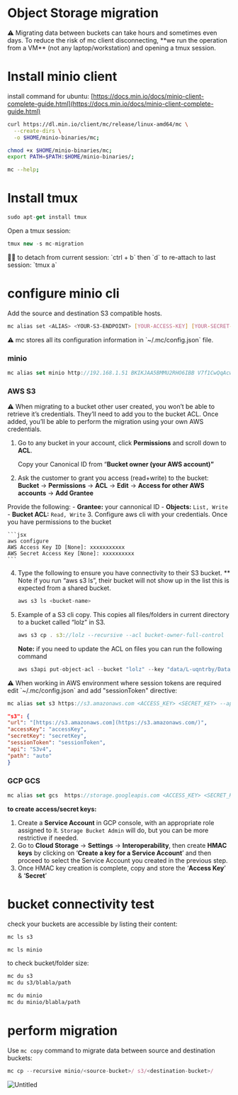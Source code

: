 # Object Storage migration

<aside>
⚠️ Migrating data between buckets can take hours and sometimes even days.
To reduce the risk of mc client disconnecting, **we run the operation from a VM**
(not any laptop/workstation) and opening a tmux session.

</aside>

# Install minio client

install command for ubuntu: [https://docs.min.io/docs/minio-client-complete-guide.html](https://docs.min.io/docs/minio-client-complete-guide.html)

```bash
curl https://dl.min.io/client/mc/release/linux-amd64/mc \
  --create-dirs \
  -o $HOME/minio-binaries/mc;

chmod +x $HOME/minio-binaries/mc;
export PATH=$PATH:$HOME/minio-binaries/;

mc --help;
```

# Install tmux

```jsx
sudo apt-get install tmux
```

Open a tmux session:

```jsx
tmux new -s mc-migration
```

<aside>
☝🏻 to detach from current session: `ctrl + b` then `d`
to re-attach to last session: `tmux a`

</aside>

# configure minio cli

Add the source and destination S3 compatible hosts.

```bash
mc alias set <ALIAS> <YOUR-S3-ENDPOINT> [YOUR-ACCESS-KEY] [YOUR-SECRET-KEY] [--api API-SIGNATURE]
```

<aside>
⚠️ mc stores all its configuration information in `~/.mc/config.json` file.

</aside>

### minio

```jsx
mc alias set minio http://192.168.1.51 BKIKJAA5BMMU2RHO6IBB V7f1CwQqAcwo80UEIJEjc5gVQUSSx5ohQ9GSrr12 --api S3v4
```

### AWS S3

<aside>
⚠️ When migrating to a bucket other user created, you won’t be able to retrieve it’s credentials. They’ll need to add you to the bucket ACL. Once added, you’ll be able to perform the migration using your own AWS credentials.

1. Go to any bucket in your account, click **Permissions** and scroll down to **ACL**.
    
    Copy your Canonical ID from “**Bucket owner (your AWS account)”**
    
    
2. Ask the customer to grant you access (read+write) to the bucket:
**Bucket** → **Permissions** → **ACL** → **Edit** → **Access for other AWS accounts** → **Add Grantee**

Provide the following: 
    - **Grantee:** your cannonical ID
    - **Objects:** `List, Write`
    - **Bucket ACL:** `Read, Write`
3. Configure aws cli with your credentials. Once you have permissions to the bucket
    
    ```jsx
    aws configure
    AWS Access Key ID [None]: xxxxxxxxxxx
    AWS Secret Access Key [None]: xxxxxxxxxx
    ```
    
4. Type the following to ensure you have connectivity to their S3 bucket. 
** Note if you run “aws s3 ls”, their bucket will not show up in the list this is expected from a shared bucket.
    
    ```jsx
    aws s3 ls <bucket-name>
    ```
    
5. Example of a S3 cli copy. This copies all files/folders in current directory to a bucket called “lolz” in S3.
    
    ```jsx
    aws s3 cp . s3://lolz --recursive --acl bucket-owner-full-control
    ```
    
    **Note:** if you need to update the ACL on files you can run the following command
    
    ```jsx
    aws s3api put-object-acl --bucket "lolz" --key "data/L-uqntrby/Data_Prepocessing.ipynb" --acl bucket-owner-full-control
    ```
    
</aside>

<aside>
⚠️ When working in AWS environment where session tokens are required edit `~/.mc/config.json` and add "sessionToken" directive:

</aside>

```jsx
mc alias set s3 https://s3.amazonaws.com <ACCESS_KEY> <SECRET_KEY> --api S3v4
```

```json
"s3": {
"url": "[https://s3.amazonaws.com](https://s3.amazonaws.com/)",
"accessKey": "accessKey",
"secretKey": "secretKey",
"sessionToken": "sessionToken",
"api": "S3v4",
"path": "auto"
}
```

### GCP GCS

```jsx
mc alias set gcs  https://storage.googleapis.com <ACCESS_KEY> <SECRET_KEY>
```

**to create access/secret keys:**

1. Create a **Service Account** in GCP console, with an appropriate role assigned to it.
`Storage Bucket Admin` will do, but you can be more restrictive if needed.
2. Go to **Cloud Storage** → **Settings** → **Interoperability**, then create **HMAC keys** by clicking on ‘**Create a key for a Service Account**’ and then proceed to select the Service Account you created in the previous step.
3. Once HMAC key creation is complete, copy and store the ‘**Access Key**’ & ‘**Secret**’

# bucket connectivity test

check your buckets are accessible by listing their content:

```bash
mc ls s3

mc ls minio
```

to check bucket/folder size:

```bash
mc du s3
mc du s3/blabla/path

mc du minio
mc du minio/blabla/path
```

# perform migration

Use `mc copy` command to migrate data between source and destination buckets:

```jsx
mc cp --recursive minio/<source-bucket>/ s3/<destination-bucket>/
```

![Untitled](Object%20Storage%20migration%2004d4672d1e1847d4940b648067835313/Untitled%201.png)